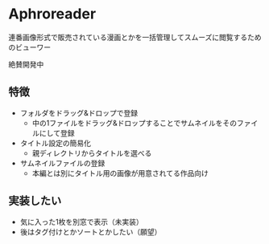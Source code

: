 # Aphroreader

連番画像形式で販売されている漫画とかを一括管理してスムーズに閲覧するためのビューワー

絶賛開発中

## 特徴

- フォルダをドラッグ&ドロップで登録
  - 中の1ファイルをドラッグ&ドロップすることでサムネイルをそのファイルにして登録
- タイトル設定の簡易化
  - 親ディレクトリからタイトルを選べる
- サムネイルファイルの登録
  - 本編とは別にタイトル用の画像が用意されてる作品向け

## 実装したい

- 気に入った1枚を別窓で表示（未実装）
- 後はタグ付けとかソートとかしたい（願望）
